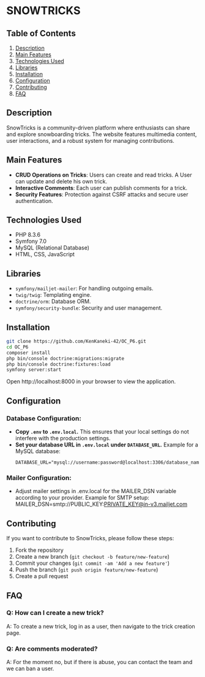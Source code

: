 # SNOWTRICKS

## Table of Contents

1. [Description](#description)
2. [Main Features](#main-features)
3. [Technologies Used](#technologies-used)
4. [Libraries](#libraries)
5. [Installation](#installation)
6. [Configuration](#configuration)
7. [Contributing](#contributing)
8. [FAQ](#faq)

## Description

SnowTricks is a community-driven platform where enthusiasts can share and explore snowboarding tricks. The website features multimedia content, user interactions, and a robust system for managing contributions.

## Main Features

- **CRUD Operations on Tricks**: Users can create and read tricks. A User can update and delete his own trick.
- **Interactive Comments**: Each user can publish comments for a trick.
- **Security Features**: Protection against CSRF attacks and secure user authentication.

## Technologies Used

- PHP 8.3.6
- Symfony 7.0
- MySQL (Relational Database)
- HTML, CSS, JavaScript

## Libraries

- `symfony/mailjet-mailer`: For handling outgoing emails.
- `twig/twig`: Templating engine.
- `doctrine/orm`: Database ORM.
- `symfony/security-bundle`: Security and user management.


## Installation

```bash
git clone https://github.com/KenKaneki-42/OC_P6.git
cd OC_P6
composer install
php bin/console doctrine:migrations:migrate
php bin/console doctrine:fixtures:load
symfony server:start
```

Open http://localhost:8000 in your browser to view the application.

## Configuration

### Database Configuration:
- **Copy `.env` to `.env.local`.**
  This ensures that your local settings do not interfere with the production settings.
- **Set your database URL in `.env.local` under `DATABASE_URL`.**
  Example for a MySQL database:
  ```plaintext
  DATABASE_URL="mysql://username:password@localhost:3306/database_name"

### Mailer Configuration:
- Adjust mailer settings in .env.local for the MAILER_DSN variable according to your provider.
Example for SMTP setup:
MAILER_DSN=smtp://PUBLIC_KEY:PRIVATE_KEY@in-v3.mailjet.com

## Contributing

If you want to contribute to SnowTricks, please follow these steps:

1. Fork the repository
2. Create a new branch (`git checkout -b feature/new-feature`)
3. Commit your changes (`git commit -am 'Add a new feature'`)
4. Push the branch (`git push origin feature/new-feature`)
5. Create a pull request

## FAQ

### Q: How can I create a new trick?

A: To create a new trick, log in as a user, then navigate to the trick creation page.

### Q: Are comments moderated?

A: For the moment no, but if there is abuse, you can contact the team and we can ban a user.
